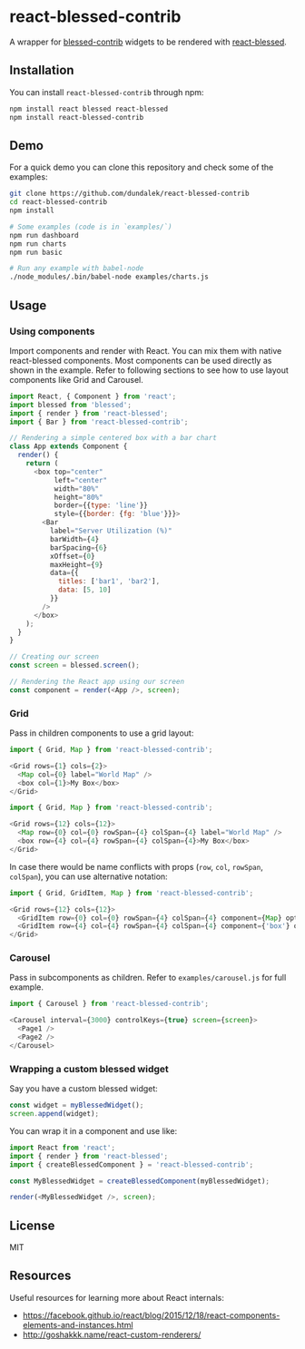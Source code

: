 # react-blessed-contrib

A wrapper for [blessed-contrib](https://github.com/yaronn/blessed-contrib) widgets to be rendered with [react-blessed](https://github.com/Yomguithereal/react-blessed).

## Installation

You can install `react-blessed-contrib` through npm:

```bash
npm install react blessed react-blessed
npm install react-blessed-contrib
```

## Demo

For a quick demo you can clone this repository and check some of the examples:

```bash
git clone https://github.com/dundalek/react-blessed-contrib
cd react-blessed-contrib
npm install

# Some examples (code is in `examples/`)
npm run dashboard
npm run charts
npm run basic

# Run any example with babel-node
./node_modules/.bin/babel-node examples/charts.js
```

## Usage

### Using components

Import components and render with React. You can mix them with native react-blessed components. Most components can be used directly as shown in the example. Refer to following sections to see how to use layout components like Grid and Carousel.

```js
import React, { Component } from 'react';
import blessed from 'blessed';
import { render } from 'react-blessed';
import { Bar } from 'react-blessed-contrib';

// Rendering a simple centered box with a bar chart
class App extends Component {
  render() {
    return (
      <box top="center"
           left="center"
           width="80%"
           height="80%"
           border={{type: 'line'}}
           style={{border: {fg: 'blue'}}}>
        <Bar
          label="Server Utilization (%)"
          barWidth={4}
          barSpacing={6}
          xOffset={0}
          maxHeight={9}
          data={{
            titles: ['bar1', 'bar2'],
            data: [5, 10]
          }}
        />
      </box>
    );
  }
}

// Creating our screen
const screen = blessed.screen();

// Rendering the React app using our screen
const component = render(<App />, screen);
```

### Grid

Pass in children components to use a grid layout:

```js
import { Grid, Map } from 'react-blessed-contrib';

<Grid rows={1} cols={2}>
  <Map col={0} label="World Map" />
  <box col={1}>My Box</box>
</Grid>
```

```js
import { Grid, Map } from 'react-blessed-contrib';

<Grid rows={12} cols={12}>
  <Map row={0} col={0} rowSpan={4} colSpan={4} label="World Map" />
  <box row={4} col={4} rowSpan={4} colSpan={4}>My Box</box>
</Grid>
```

In case there would be name conflicts with props (`row`, `col`, `rowSpan`, `colSpan`), you can use alternative notation:

```js
import { Grid, GridItem, Map } from 'react-blessed-contrib';

<Grid rows={12} cols={12}>
  <GridItem row={0} col={0} rowSpan={4} colSpan={4} component={Map} options={{label: 'World Map'}} />
  <GridItem row={4} col={4} rowSpan={4} colSpan={4} component={'box'} options={{content: 'My Box'}} />
</Grid>
```

### Carousel

Pass in subcomponents as children. Refer to `examples/carousel.js` for full example.

```js
import { Carousel } from 'react-blessed-contrib';

<Carousel interval={3000} controlKeys={true} screen={screen}>
  <Page1 />
  <Page2 />
</Carousel>
```

### Wrapping a custom blessed widget

Say you have a custom blessed widget:
```js
const widget = myBlessedWidget();
screen.append(widget);
```

You can wrap it in a component and use like:
```js
import React from 'react';
import { render } from 'react-blessed';
import { createBlessedComponent } = 'react-blessed-contrib';

const MyBlessedWidget = createBlessedComponent(myBlessedWidget);

render(<MyBlessedWidget />, screen);
```

## License

MIT

## Resources

Useful resources for learning more about React internals:

- https://facebook.github.io/react/blog/2015/12/18/react-components-elements-and-instances.html
- http://goshakkk.name/react-custom-renderers/
